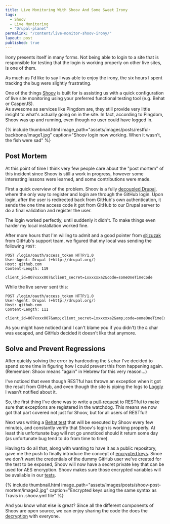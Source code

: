 ```yaml
---
title: Live Monitoring With Shoov And Some Sweet Irony
tags:
  - Shoov
  - Live Monitoring
  - "Drupal-planet"
permalink: "/content/live-monitor-shoov-irony/"
layout: post
published: true
---
```





Irony presents itself in many forms. Not being able to login to a site that is responsible for testing that the login is working properly on other live sites, is one of them.

As much as I'd like to say I was able to enjoy the irony, the six hours I spent tracking the bug were slightly frustrating.

One of the things [Shoov](http://shoov.io/) is built for is assisting us with a quick configuration of live site monitoring using your preferred functional testing tool (e.g. Behat or CasperJS).  
As awesome as services like Pingdom are, they still provide very little insight to what's actually going on in the site. In fact, according to Pingdom, Shoov was up and running, even though no user could have logged in.

{% include thumbnail.html image_path="assets/images/posts/restful-backbone/image1.jpg" caption="Shoov login now working. When it wasn't, the fish were sad" %}

## Post Mortem

At this point of time I think very few people care about the "post mortem" of this incident since Shoov is still a work in progress, however some interesting lessons were learned, and some contributions were made.

<!-- more -->

First a quick overview of the problem. Shoov is a fully [decoupled Drupal](https://events.drupal.org/losangeles2015/sessions/decoupled-drupal-when-why-and-how), where the only way to register and login are through the GitHub login. Upon login, after the user is redirected back from GitHub's own authentication, it sends the one time access code it got from GitHub to our Drupal server to do a final validation and register the user.

The login worked perfectly, until suddenly it didn't. To make things even harder my local installation worked fine.

After more hours that I'm willing to admit and a good pointer from [@izuzak](https://twitter.com/izuzak) from GitHub's support team, we figured that my local was sending the following `POST`:

```
POST /login/oauth/access_token HTTP/1.0
User-Agent: Drupal (+http://drupal.org/)
Host: github.com
Content-Length: 119

client_id=007xxxx007&client_secret=1xxxxxxa2&code=someOneTimeCode
```

While the live server sent this:

```
POST /login/oauth/access_token HTTP/1.0
User-Agent: Drupal (+http://drupal.org/)
Host: github.com
Content-Length: 111

client_id=007xxxx007&amp;client_secret=1xxxxxxa2&amp;code=someOneTimeCode
```

As you might have noticed (and I can't blame you if you didn't) the `&` char was escaped, and GitHub decided it doesn't like that anymore.

## Solve and Prevent Regressions

After quickly solving the error by hardcoding the `&` char I've decided to spend some time in figuring how I could prevent this from happening again. (Remember: Shoov means "again" in Hebrew for this very reason...)

I've noticed that even though RESTful has thrown an exception when it got the result from GitHub, and even though the site is piping the logs to [Loggly](http://www.gizra.com/content/logs-easy-way/) I wasn't notified about it.

So, the first thing I've done was to write a [pull-request](https://github.com/RESTful-Drupal/restful/pull/522/files) to RESTful to make sure that exceptions are registered in the watchdog. This means we now got that part covered not just for Shoov, but for all users of RESTful!

Next was writing a [Behat test](https://github.com/amitaibu/shoov-behat/blob/master/behat/features/github_login.feature) that will be executed by Shoov every few minutes, and constantly verify that Shoov's login is working properly. At least this unfortunate bug will not go unnoticed should it return some day (as unfortunate bug tend to do from time to time).

Having to do all that, along with wanting to have it as a public repository, gave me the push to finally introduce the concept of [encrypted keys](https://github.com/amitaibu/shoov-behat/blob/master/.shoov.yml#L1-L6). Since we don't want the credentials of the dummy GitHub user we've created for the test to be exposed, Shoov will now have a secret private key that can be used for AES encryption. Shoov makes sure those encrypted variables will be available in our [tests](https://github.com/amitaibu/shoov-behat/blob/master/behat/features/bootstrap/FeatureContext.php#L44-L49).

{% include thumbnail.html image_path="assets/images/posts/shoov-post-mortem/image2.jpg" caption="Encrypted keys using the same syntax as Travis in .shoov.yml file" %}

And you know what else is great? Since all the different components of Shoov are open source, we can enjoy sharing the code the does the [decryption](https://github.com/shoov/php-ci/blob/33f9ea4292005e7898f192cb3d1250d681acaf7e/export-vars.js) with everyone.
